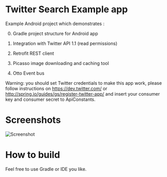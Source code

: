 Twitter Search Example app
===========

Example Android project which demonstrates :

0) Gradle project structure for Android app

1) Integration with Twitter API 1.1 (read permissions)

2) Retrofit REST client

3) Picasso image downloading and caching tool

4) Otto Event bus

Warning: you should set Twitter credentials to make this app work,
please follow instructions on https://dev.twitter.com/ or http://spring.io/guides/gs/register-twitter-app/ and insert your consumer key and consumer secret to ApiConstants.

Screenshots
========
![Screenshot](/screenshots/screen-tw.jpg?raw=true "Twitter search results example")

How to build
========
Feel free to use Gradle or IDE you like.